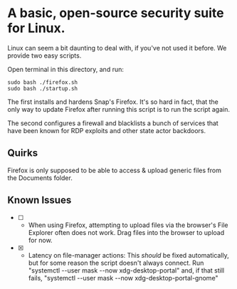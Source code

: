 # A basic, open-source security suite for Linux.

Linux can seem a bit daunting to deal with, if you've not used it before. We provide two easy scripts.

Open terminal in this directory, and run:

```
sudo bash ./firefox.sh
sudo bash ./startup.sh
```

The first installs and hardens Snap's Firefox. It's so hard in fact, that the only way to update Firefox after running this script is to run the script again.

The second configures a firewall and blacklists a bunch of services that have been known for RDP exploits and other state actor backdoors.

## Quirks

Firefox is only supposed to be able to access & upload generic files from the Documents folder.

## Known Issues

- [ ] - When using Firefox, attempting to upload files via the browser's File Explorer often does not work. Drag files into the browser to upload for now.

- [x] - Latency on file-manager actions: This *should* be fixed automatically, but for some reason the script doesn't always connect. Run "systemctl --user mask --now xdg-desktop-portal" and, if that still fails, "systemctl --user mask --now xdg-desktop-portal-gnome"
